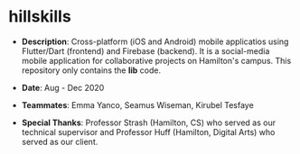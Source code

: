 # hillskills
* **Description**: Cross-platform (iOS and Android) mobile applicatios using Flutter/Dart (frontend) and Firebase (backend). It is a social-media mobile application for collaborative projects on Hamilton's campus. This repository only contains the **lib** code.

* **Date**: Aug - Dec 2020
* **Teammates**: Emma Yanco, Seamus Wiseman, Kirubel Tesfaye
* **Special Thanks**: Professor Strash (Hamilton, CS) who served as our technical supervisor and Professor Huff (Hamilton, Digital Arts) who served as our client.
